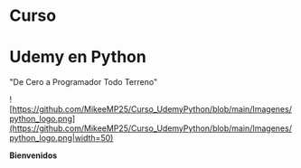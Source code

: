 # Curso
# Udemy en Python

"De Cero a Programador Todo Terreno"



![https://github.com/MikeeMP25/Curso_UdemyPython/blob/main/Imagenes/python_logo.png](https://github.com/MikeeMP25/Curso_UdemyPython/blob/main/Imagenes/python_logo.png|width=50)

**Bienvenidos**
